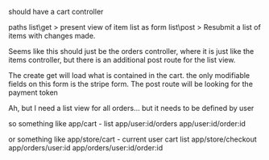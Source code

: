 should have a cart controller

paths
  list\get
    > present view of item list as form
  list\post 
    > Resubmit a list of items with changes made.


Seems like this should just be the orders controller, where it is just like the items controller, but there is an additional post route for the list view.

The create get will load what is contained in the cart. the only modifiable fields on this form is the stripe form. The post route will be looking for the payment token

Ah, but I need a list view for all orders... but it needs to be defined by user

so something like 
	app/cart - list
	app/user:id/orders
	app/user:id/order:id

or something like 
	app/store/cart - current user cart list
	app/store/checkout
	app/orders/user:id
	app/orders/user:id/order:id